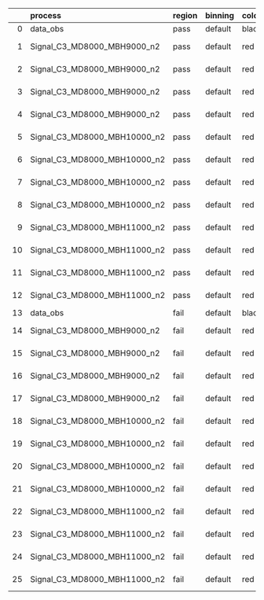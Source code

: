 |    | process                      | region   | binning   | color   | process_type   |   scale | variation   | source_filename                                                       | source_histname    | alias                        | title     |   combine_idx |     lnN |   shapes | syst_type   | direction   | variation_alias   |
|---:|:-----------------------------|:---------|:----------|:--------|:---------------|--------:|:------------|:----------------------------------------------------------------------|:-------------------|:-----------------------------|:----------|--------------:|--------:|---------:|:------------|:------------|:------------------|
|  0 | data_obs                     | pass     | default   | black   | DATA           |       1 | nominal     | ./histograms_for_2DAlphabet_v18//BH_Data.root                         | hpass              | Data                         | Data      |           nan | nan     |      nan | nan         | nan         | nan               |
|  1 | Signal_C3_MD8000_MBH9000_n2  | pass     | default   | red     | SIGNAL         |       1 | lumi        | ./histograms_for_2DAlphabet_v18//BH_Signal_C3_MD8000_MBH9000_n2.root  | hpass              | Signal_C3_MD8000_MBH9000_n2  | BH signal |           nan |   1.016 |      nan | lnN         | nan         | nan               |
|  2 | Signal_C3_MD8000_MBH9000_n2  | pass     | default   | red     | SIGNAL         |       1 | SVM         | ./histograms_for_2DAlphabet_v18//BH_Signal_C3_MD8000_MBH9000_n2.root  | hpass_SVMsyst_up   | Signal_C3_MD8000_MBH9000_n2  | BH signal |           nan | nan     |        1 | shapes      | Up          | SVMsyst           |
|  3 | Signal_C3_MD8000_MBH9000_n2  | pass     | default   | red     | SIGNAL         |       1 | SVM         | ./histograms_for_2DAlphabet_v18//BH_Signal_C3_MD8000_MBH9000_n2.root  | hpass_SVMsyst_down | Signal_C3_MD8000_MBH9000_n2  | BH signal |           nan | nan     |        1 | shapes      | Down        | SVMsyst           |
|  4 | Signal_C3_MD8000_MBH9000_n2  | pass     | default   | red     | SIGNAL         |       1 | nominal     | ./histograms_for_2DAlphabet_v18//BH_Signal_C3_MD8000_MBH9000_n2.root  | hpass              | Signal_C3_MD8000_MBH9000_n2  | BH signal |           nan | nan     |      nan | nan         | nan         | nan               |
|  5 | Signal_C3_MD8000_MBH10000_n2 | pass     | default   | red     | SIGNAL         |       1 | lumi        | ./histograms_for_2DAlphabet_v18//BH_Signal_C3_MD8000_MBH10000_n2.root | hpass              | Signal_C3_MD8000_MBH10000_n2 | BH signal |           nan |   1.016 |      nan | lnN         | nan         | nan               |
|  6 | Signal_C3_MD8000_MBH10000_n2 | pass     | default   | red     | SIGNAL         |       1 | SVM         | ./histograms_for_2DAlphabet_v18//BH_Signal_C3_MD8000_MBH10000_n2.root | hpass_SVMsyst_up   | Signal_C3_MD8000_MBH10000_n2 | BH signal |           nan | nan     |        1 | shapes      | Up          | SVMsyst           |
|  7 | Signal_C3_MD8000_MBH10000_n2 | pass     | default   | red     | SIGNAL         |       1 | SVM         | ./histograms_for_2DAlphabet_v18//BH_Signal_C3_MD8000_MBH10000_n2.root | hpass_SVMsyst_down | Signal_C3_MD8000_MBH10000_n2 | BH signal |           nan | nan     |        1 | shapes      | Down        | SVMsyst           |
|  8 | Signal_C3_MD8000_MBH10000_n2 | pass     | default   | red     | SIGNAL         |       1 | nominal     | ./histograms_for_2DAlphabet_v18//BH_Signal_C3_MD8000_MBH10000_n2.root | hpass              | Signal_C3_MD8000_MBH10000_n2 | BH signal |           nan | nan     |      nan | nan         | nan         | nan               |
|  9 | Signal_C3_MD8000_MBH11000_n2 | pass     | default   | red     | SIGNAL         |       1 | lumi        | ./histograms_for_2DAlphabet_v18//BH_Signal_C3_MD8000_MBH11000_n2.root | hpass              | Signal_C3_MD8000_MBH11000_n2 | BH signal |           nan |   1.016 |      nan | lnN         | nan         | nan               |
| 10 | Signal_C3_MD8000_MBH11000_n2 | pass     | default   | red     | SIGNAL         |       1 | SVM         | ./histograms_for_2DAlphabet_v18//BH_Signal_C3_MD8000_MBH11000_n2.root | hpass_SVMsyst_up   | Signal_C3_MD8000_MBH11000_n2 | BH signal |           nan | nan     |        1 | shapes      | Up          | SVMsyst           |
| 11 | Signal_C3_MD8000_MBH11000_n2 | pass     | default   | red     | SIGNAL         |       1 | SVM         | ./histograms_for_2DAlphabet_v18//BH_Signal_C3_MD8000_MBH11000_n2.root | hpass_SVMsyst_down | Signal_C3_MD8000_MBH11000_n2 | BH signal |           nan | nan     |        1 | shapes      | Down        | SVMsyst           |
| 12 | Signal_C3_MD8000_MBH11000_n2 | pass     | default   | red     | SIGNAL         |       1 | nominal     | ./histograms_for_2DAlphabet_v18//BH_Signal_C3_MD8000_MBH11000_n2.root | hpass              | Signal_C3_MD8000_MBH11000_n2 | BH signal |           nan | nan     |      nan | nan         | nan         | nan               |
| 13 | data_obs                     | fail     | default   | black   | DATA           |       1 | nominal     | ./histograms_for_2DAlphabet_v18//BH_Data.root                         | hfail              | Data                         | Data      |           nan | nan     |      nan | nan         | nan         | nan               |
| 14 | Signal_C3_MD8000_MBH9000_n2  | fail     | default   | red     | SIGNAL         |       1 | lumi        | ./histograms_for_2DAlphabet_v18//BH_Signal_C3_MD8000_MBH9000_n2.root  | hfail              | Signal_C3_MD8000_MBH9000_n2  | BH signal |           nan |   1.016 |      nan | lnN         | nan         | nan               |
| 15 | Signal_C3_MD8000_MBH9000_n2  | fail     | default   | red     | SIGNAL         |       1 | SVM         | ./histograms_for_2DAlphabet_v18//BH_Signal_C3_MD8000_MBH9000_n2.root  | hfail_SVMsyst_up   | Signal_C3_MD8000_MBH9000_n2  | BH signal |           nan | nan     |        1 | shapes      | Up          | SVMsyst           |
| 16 | Signal_C3_MD8000_MBH9000_n2  | fail     | default   | red     | SIGNAL         |       1 | SVM         | ./histograms_for_2DAlphabet_v18//BH_Signal_C3_MD8000_MBH9000_n2.root  | hfail_SVMsyst_down | Signal_C3_MD8000_MBH9000_n2  | BH signal |           nan | nan     |        1 | shapes      | Down        | SVMsyst           |
| 17 | Signal_C3_MD8000_MBH9000_n2  | fail     | default   | red     | SIGNAL         |       1 | nominal     | ./histograms_for_2DAlphabet_v18//BH_Signal_C3_MD8000_MBH9000_n2.root  | hfail              | Signal_C3_MD8000_MBH9000_n2  | BH signal |           nan | nan     |      nan | nan         | nan         | nan               |
| 18 | Signal_C3_MD8000_MBH10000_n2 | fail     | default   | red     | SIGNAL         |       1 | lumi        | ./histograms_for_2DAlphabet_v18//BH_Signal_C3_MD8000_MBH10000_n2.root | hfail              | Signal_C3_MD8000_MBH10000_n2 | BH signal |           nan |   1.016 |      nan | lnN         | nan         | nan               |
| 19 | Signal_C3_MD8000_MBH10000_n2 | fail     | default   | red     | SIGNAL         |       1 | SVM         | ./histograms_for_2DAlphabet_v18//BH_Signal_C3_MD8000_MBH10000_n2.root | hfail_SVMsyst_up   | Signal_C3_MD8000_MBH10000_n2 | BH signal |           nan | nan     |        1 | shapes      | Up          | SVMsyst           |
| 20 | Signal_C3_MD8000_MBH10000_n2 | fail     | default   | red     | SIGNAL         |       1 | SVM         | ./histograms_for_2DAlphabet_v18//BH_Signal_C3_MD8000_MBH10000_n2.root | hfail_SVMsyst_down | Signal_C3_MD8000_MBH10000_n2 | BH signal |           nan | nan     |        1 | shapes      | Down        | SVMsyst           |
| 21 | Signal_C3_MD8000_MBH10000_n2 | fail     | default   | red     | SIGNAL         |       1 | nominal     | ./histograms_for_2DAlphabet_v18//BH_Signal_C3_MD8000_MBH10000_n2.root | hfail              | Signal_C3_MD8000_MBH10000_n2 | BH signal |           nan | nan     |      nan | nan         | nan         | nan               |
| 22 | Signal_C3_MD8000_MBH11000_n2 | fail     | default   | red     | SIGNAL         |       1 | lumi        | ./histograms_for_2DAlphabet_v18//BH_Signal_C3_MD8000_MBH11000_n2.root | hfail              | Signal_C3_MD8000_MBH11000_n2 | BH signal |           nan |   1.016 |      nan | lnN         | nan         | nan               |
| 23 | Signal_C3_MD8000_MBH11000_n2 | fail     | default   | red     | SIGNAL         |       1 | SVM         | ./histograms_for_2DAlphabet_v18//BH_Signal_C3_MD8000_MBH11000_n2.root | hfail_SVMsyst_up   | Signal_C3_MD8000_MBH11000_n2 | BH signal |           nan | nan     |        1 | shapes      | Up          | SVMsyst           |
| 24 | Signal_C3_MD8000_MBH11000_n2 | fail     | default   | red     | SIGNAL         |       1 | SVM         | ./histograms_for_2DAlphabet_v18//BH_Signal_C3_MD8000_MBH11000_n2.root | hfail_SVMsyst_down | Signal_C3_MD8000_MBH11000_n2 | BH signal |           nan | nan     |        1 | shapes      | Down        | SVMsyst           |
| 25 | Signal_C3_MD8000_MBH11000_n2 | fail     | default   | red     | SIGNAL         |       1 | nominal     | ./histograms_for_2DAlphabet_v18//BH_Signal_C3_MD8000_MBH11000_n2.root | hfail              | Signal_C3_MD8000_MBH11000_n2 | BH signal |           nan | nan     |      nan | nan         | nan         | nan               |